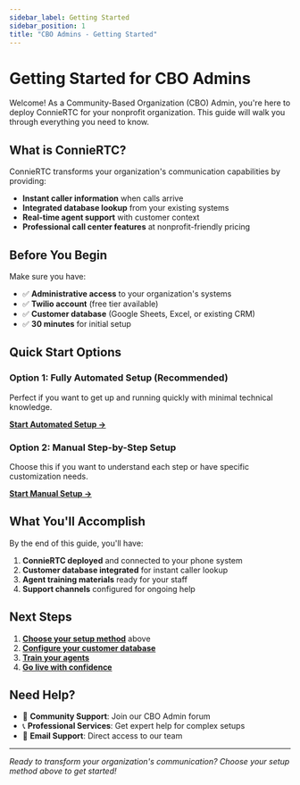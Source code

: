 ```yaml
---
sidebar_label: Getting Started
sidebar_position: 1
title: "CBO Admins - Getting Started"
---
```


# Getting Started for CBO Admins

Welcome! As a Community-Based Organization (CBO) Admin, you're here to deploy ConnieRTC for your nonprofit organization. This guide will walk you through everything you need to know.

## What is ConnieRTC?

ConnieRTC transforms your organization's communication capabilities by providing:
- **Instant caller information** when calls arrive
- **Integrated database lookup** from your existing systems
- **Real-time agent support** with customer context
- **Professional call center features** at nonprofit-friendly pricing

## Before You Begin

Make sure you have:
- ✅ **Administrative access** to your organization's systems
- ✅ **Twilio account** (free tier available)
- ✅ **Customer database** (Google Sheets, Excel, or existing CRM)
- ✅ **30 minutes** for initial setup

## Quick Start Options

### Option 1: Fully Automated Setup (Recommended)
Perfect if you want to get up and running quickly with minimal technical knowledge.

[**Start Automated Setup →**](./automated-setup)

### Option 2: Manual Step-by-Step Setup
Choose this if you want to understand each step or have specific customization needs.

[**Start Manual Setup →**](./manual-setup)

## What You'll Accomplish

By the end of this guide, you'll have:
1. **ConnieRTC deployed** and connected to your phone system
2. **Customer database integrated** for instant caller lookup
3. **Agent training materials** ready for your staff
4. **Support channels** configured for ongoing help

## Next Steps

1. **[Choose your setup method](#quick-start-options)** above
2. **[Configure your customer database](./database-setup)** 
3. **[Train your agents](./agent-training)**
4. **[Go live with confidence](./going-live)**

## Need Help?

- 💬 **Community Support**: Join our CBO Admin forum
- 📞 **Professional Services**: Get expert help for complex setups
- 📧 **Email Support**: Direct access to our team

---

*Ready to transform your organization's communication? Choose your setup method above to get started!*